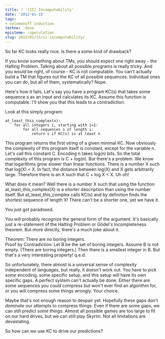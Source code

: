 ```yaml
---
title: ! '[SI] Incomputability'
date: '2012-01-15'
tags:
- solomonoff induction
techne: :done
episteme: :speculation
slug: 2012/01/15/si-incomputability/
---
```


So far KC looks really nice. Is there a some kind of drawback?

If you know something about TMs, you should expect one right away - the Halting Problem. Talking about all possible programs is really tricky. And you would be right, of course - KC is not computable. You can't actually build a TM that figures out the KC of all possible sequences. Individual ones you can do, but all of them, systematically? Nope.

Here's how it fails. Let's say you have a program KC(s) that takes some sequence s as an input and calculates its KC. Assume this function is computable. I'll show you that this leads to a contradiction.

Look at this simply program: 

    at_least_this_complex(n):
        for all integers i, starting with i=1:
            for all sequences s of length i:
                return s if KC(s) is at least n

This program returns the first string of a given minimal KC. Now obviously the complexity of this program itself is constant, except for the variable n. Let's call this constant C. Encoding n takes log(n) bits. So the total complexity of this program is C + log(n). But there's a problem. We know that logarithms grow slower than linear functions. There is a number X such that log(X) < X. In fact, the distance between log(X) and X gets arbitrarily large. Therefore there is an X such that C + log X < X. Uh oh! 

What does it mean? Well there is a number X such that using the function at_least_this_complex(X) is a *shorter* description than using the number itself. But at_least_this_complex calls KC(s) and by definition finds the shortest sequence of length X! There can't be a shorter one, yet we have it.

You just got paradoxed.

You will probably recognize the general form of the argument. It's basically just a re-statement of the Halting Problem or Gödel's incompleteness theorem. But more directly, there's a much joke about it.

Theorem: There are no boring integers.  
Proof by Contradiction: Let B be the set of boring integers. Assume B is not empty. (There are boring integers.) Then there is a smallest integer in B. But that's a very interesting property! q.e.d.

So unfortunately, there almost is a universal sense of complexity independent of languages, but really, it doesn't work out. You have to pick *some* encoding, some specific setup, and this setup will have its own specific gaps. A perfect system can't actually be done. Either there are some sequences you *could* compress but won't ever find an algorithm for, or you will compress some things wrongly. Your choice.

Maybe that's not enough reason to despair yet. Hopefully these gaps don't *dominate* our attempts to compress things. Even if there are some gaps, we can still predict *some* things. Almost all possible games are too large to fit on our hard drives, but we can still play Skyrim. Not all limitations are devastating.

So how can we use KC to drive our predictions?